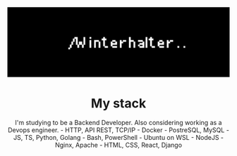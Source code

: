 <div id="header" align="center">
  <img  src="back2.png" alt="banner">
  <h1>My stack </h1>
  I'm studying to be a Backend Developer. Also considering working as a Devops engineer.
- HTTP, API REST, TCP/IP
- Docker
- PostreSQL, MySQL
- JS, TS, Python, Golang
- Bash, PowerShell
- Ubuntu on WSL
- NodeJS
- Nginx, Apache
- HTML, CSS, React, Django

</div>



